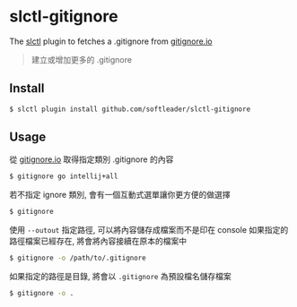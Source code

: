 # slctl-gitignore

The [slctl](https://github.com/softleader/slctl) plugin to fetches a .gitignore from [gitignore.io](https://gitignore.io/)

> 建立或增加更多的 .gitignore

## Install

```sh
$ slctl plugin install github.com/softleader/slctl-gitignore
```

## Usage

從 [gitignore.io](https://gitignore.io/) 取得指定類別 .gitignore 的內容

```sh
$ gitignore go intellij+all
```

若不指定 ignore 類別, 會有一個互動式選單讓你更方便的做選擇

```sh
$ gitignore
```

使用 `--outout` 指定路徑, 可以將內容儲存成檔案而不是印在 console
如果指定的路徑檔案已經存在, 將會將內容接續在原本的檔案中

```sh
$ gitignore -o /path/to/.gitignore
```

如果指定的路徑是目錄, 將會以 `.gitignore` 為預設檔名儲存檔案

```sh
$ gitignore -o .
```
